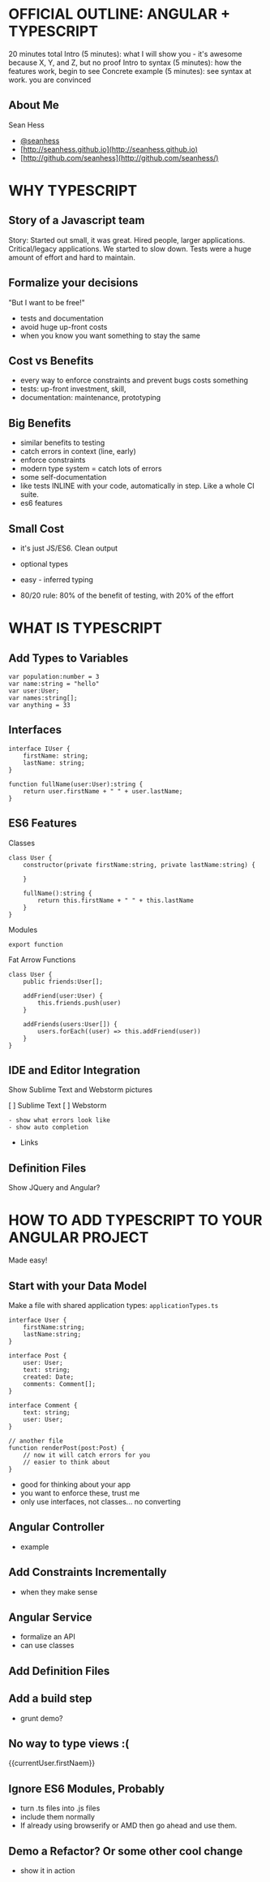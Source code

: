 OFFICIAL OUTLINE: ANGULAR + TYPESCRIPT
======================================

20 minutes total
Intro (5 minutes): what I will show you - it's awesome because X, Y, and Z, but no proof
Intro to syntax (5 minutes): how the features work, begin to see
Concrete example (5 minutes): see syntax at work. you are convinced


About Me
--------

Sean Hess

- [@seanhess](http://twitter.com/seanhess)
- [http://seanhess.github.io](http://seanhess.github.io)
- [http://github.com/seanhess](http://github.com/seanhess/)


WHY TYPESCRIPT
==================================

Story of a Javascript team
--------------------------

Story: Started out small, it was great. Hired people, larger applications. Critical/legacy applications. We started to slow down. Tests were a huge amount of effort and hard to maintain.

Formalize your decisions
------------------------

"But I want to be free!"

- tests and documentation
- avoid huge up-front costs
- when you know you want something to stay the same

Cost vs Benefits
----------------

- every way to enforce constraints and prevent bugs costs something
- tests: up-front investment, skill, 
- documentation: maintenance, prototyping 

Big Benefits
------------------------------

- similar benefits to testing
- catch errors in context (line, early)
- enforce constraints
- modern type system = catch lots of errors
- some self-documentation
- like tests INLINE with your code, automatically in step. Like a whole CI suite.
- es6 features

Small Cost
--------------------------
- it's just JS/ES6. Clean output
- optional types
- easy - inferred typing

- 80/20 rule: 80% of the benefit of testing, with 20% of the effort



WHAT IS TYPESCRIPT
==================

Add Types to Variables
----------------------

    var population:number = 3
    var name:string = "hello"
    var user:User;
    var names:string[];
    var anything = 33

Interfaces
----------

    interface IUser {
        firstName: string;
        lastName: string;
    }

    function fullName(user:User):string {
        return user.firstName + " " + user.lastName;
    }

ES6 Features
------------

Classes

    class User {
        constructor(private firstName:string, private lastName:string) {

        }

        fullName():string {
            return this.firstName + " " + this.lastName
        }
    }
    
Modules

    export function 

Fat Arrow Functions

    class User {
        public friends:User[];

        addFriend(user:User) {
            this.friends.push(user)
        }

        addFriends(users:User[]) {
            users.forEach((user) => this.addFriend(user))
        }
    }

IDE and Editor Integration
--------------------------

Show Sublime Text and Webstorm pictures

[ ] Sublime Text
[ ] Webstorm 

    - show what errors look like
    - show auto completion

+ Links

Definition Files
----------------
 
Show JQuery and Angular?



HOW TO ADD TYPESCRIPT TO YOUR ANGULAR PROJECT
=============================================

Made easy!

Start with your Data Model
--------------------------

Make a file with shared application types: `applicationTypes.ts`

    interface User {
        firstName:string;
        lastName:string;
    }

    interface Post {
        user: User;
        text: string;
        created: Date;
        comments: Comment[];
    }

    interface Comment {
        text: string;
        user: User;
    }

    // another file
    function renderPost(post:Post) {
        // now it will catch errors for you
        // easier to think about
    }

- good for thinking about your app
- you want to enforce these, trust me
- only use interfaces, not classes... no converting

Angular Controller
------------------

- example

Add Constraints Incrementally
-----------------------------

- when they make sense

Angular Service
---------------

- formalize an API
- can use classes

Add Definition Files
--------------------

Add a build step
----------------

- grunt demo?

No way to type views :(
-----------------------

<!-- will not throw an error -->
<div>{{currentUser.firstNaem}}</div>

Ignore ES6 Modules, Probably
----------------------------

- turn .ts files into .js files
- include them normally
- If already using browserify or AMD then go ahead and use them. 

Demo a Refactor? Or some other cool change
------------------------------------------

+ show it in action


